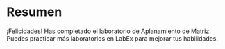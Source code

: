 # Resumen

¡Felicidades! Has completado el laboratorio de Aplanamiento de Matriz. Puedes practicar más laboratorios en LabEx para mejorar tus habilidades.
